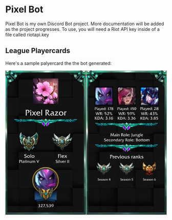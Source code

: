 # Pixel Bot
Pixel Bot is my own Discord Bot project. More documentation will be added as the project progresses. To use, you will need a Riot API key inside of a file called riotapi.key
## League Playercards
Here's a sample palyercard the the bot generated:

![example playercard](https://raw.githubusercontent.com/pixelrazor/pixelbot/master/out.png)